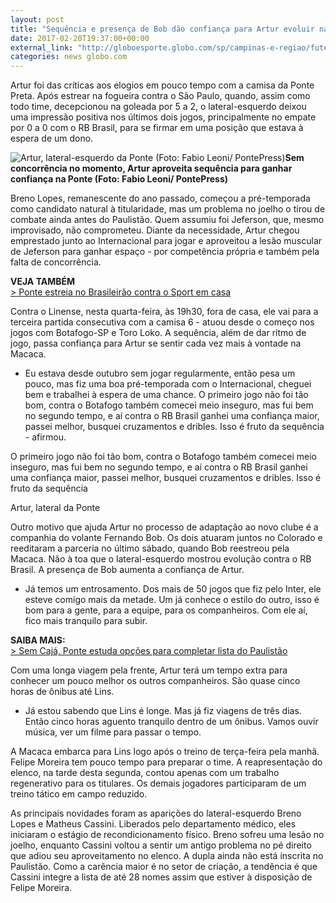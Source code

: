```yaml
---
layout: post
title: "Sequência e presença de Bob dão confiança para Artur evoluir na Ponte "
date: 2017-02-20T19:37:00+00:00
external_link: "http://globoesporte.globo.com/sp/campinas-e-regiao/futebol/times/ponte-preta/noticia/2017/02/sequencia-e-presenca-de-bob-dao-confianca-para-artur-evoluir-na-ponte.html"
categories: news globo.com
---
```

Artur foi das críticas aos elogios em pouco tempo com a camisa da Ponte Preta. Após estrear na fogueira contra o São Paulo, quando, assim como todo time, decepcionou na goleada por 5 a 2, o lateral-esquerdo deixou uma impressão positiva nos últimos dois jogos, principalmente no empate por 0 a 0 com o RB Brasil, para se firmar em uma posição que estava à espera de um dono.&nbsp;

 ![Artur, lateral-esquerdo da Ponte (Foto: Fabio Leoni/ PontePress)](http://s2.glbimg.com/iXMmZpFgqkG3f48oMWr_Cxr2l7Y=/0x80:1000x601/690x360/s.glbimg.com/es/ge/f/original/2017/02/20/artur.4.jpg "Artur, lateral-esquerdo da Ponte (Foto: Fabio Leoni/ PontePress)")**Sem concorrência no momento, Artur aproveita sequência para ganhar confiança na Ponte (Foto: Fabio Leoni/ PontePress)**

Breno Lopes, remanescente do ano passado, começou a pré-temporada como candidato natural à titularidade, mas um problema no joelho o tirou de combate ainda antes do Paulistão. Quem assumiu foi Jeferson, que, mesmo improvisado, não comprometeu. Diante da necessidade, Artur chegou emprestado junto ao Internacional para jogar e aproveitou a lesão muscular de Jeferson para ganhar espaço - por competência própria e também pela falta de concorrência.

**VEJA TAMBÉM**  
[\> Ponte estreia no Brasileirão contra o Sport em casa](http://globoesporte.globo.com/futebol/brasileirao-serie-a/noticia/2017/02/tabela-do-brasileiro-2017-tem-fla-x-galo-e-palmeiras-x-vasco-na-1-rodada.html?utm_source=Twitter&utm_medium=Social&utm_content=Esporte&utm_campaign=globoesportecom)

Contra o Linense, nesta quarta-feira, às 19h30, fora de casa, ele vai para a terceira partida consecutiva com a camisa 6 - atuou desde o começo nos jogos com Botafogo-SP e Toro Loko. A sequência, além de dar ritmo de jogo, passa confiança para Artur se sentir cada vez mais à vontade na Macaca.&nbsp;

- Eu estava desde outubro sem jogar regularmente, então pesa um pouco, mas fiz uma boa pré-temporada com o Internacional, cheguei bem e trabalhei à espera de uma chance. O primeiro jogo não foi tão bom, contra o Botafogo também comecei meio inseguro, mas fui bem no segundo tempo, e aí contra o RB Brasil ganhei uma confiança maior, passei melhor, busquei cruzamentos e dribles. Isso é fruto da sequência - afirmou.&nbsp;

O primeiro jogo não foi tão bom, contra o Botafogo também comecei meio inseguro, mas fui bem no segundo tempo, e aí contra o RB Brasil ganhei uma confiança maior, passei melhor, busquei cruzamentos e dribles. Isso é fruto da sequência&nbsp;

Artur, lateral da Ponte

Outro motivo que ajuda Artur no processo de adaptação ao novo clube é a companhia do volante Fernando Bob. Os dois atuaram juntos no Colorado e reeditaram a parceria no último sábado, quando Bob reestreou pela Macaca. Não à toa que o lateral-esquerdo mostrou evolução contra o RB Brasil. A presença de Bob aumenta a confiança de Artur.&nbsp;

- Já temos um entrosamento. Dos mais de 50 jogos que fiz pelo Inter, ele esteve comigo mais da metade. Um já conhece o estilo do outro, isso é bom para a gente, para a equipe, para os companheiros. Com ele aí, fico mais tranquilo para subir.&nbsp;

**SAIBA MAIS:**  
[\> Sem Cajá, Ponte estuda opções para completar lista do Paulistão](http://globoesporte.globo.com/sp/campinas-e-regiao/futebol/times/ponte-preta/noticia/2017/02/sem-caja-ponte-estuda-opcoes-para-completar-lista-de-inscritos-no-paulista.html)

Com uma longa viagem pela frente, Artur terá um tempo extra para conhecer um pouco melhor os outros companheiros. São quase cinco horas de ônibus até Lins.&nbsp;

- Já estou sabendo que Lins é longe. Mas já fiz viagens de três dias. Então cinco horas aguento tranquilo dentro de um ônibus. Vamos ouvir música, ver um filme para passar o tempo.&nbsp;

A Macaca embarca para Lins logo após o treino de terça-feira pela manhã. Felipe Moreira tem pouco tempo para preparar o time. A reapresentação do elenco, na tarde desta segunda, contou apenas com um trabalho regenerativo para os titulares. Os demais jogadores participaram de um treino tático em campo reduzido.

As principais novidades foram as aparições do lateral-esquerdo Breno Lopes e Matheus Cassini. Liberados pelo departamento médico, eles iniciaram o estágio de recondicionamento físico. Breno sofreu uma lesão no joelho, enquanto Cassini voltou a sentir um antigo problema no pé direito que adiou seu aproveitamento no elenco. A dupla ainda não está inscrita no Paulistão. Como a carência maior é no setor de criação, a tendência é que Cassini integre a lista de até 28 nomes assim que estiver à disposição de Felipe Moreira.

